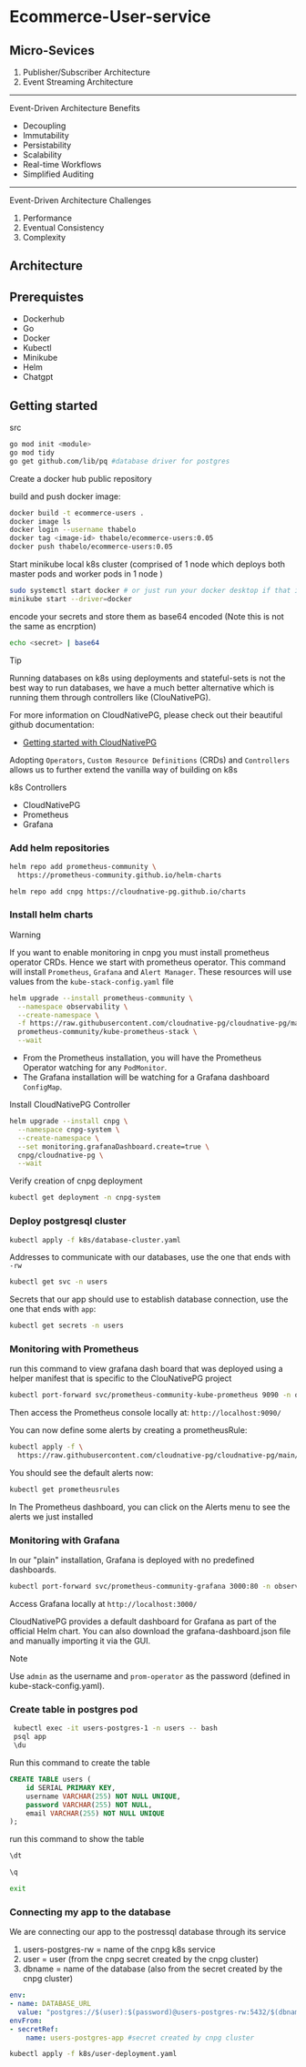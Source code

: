 # Ecommerce-User-service
## Micro-Sevices
1. Publisher/Subscriber Architecture
2. Event Streaming Architecture
---
Event-Driven Architecture Benefits
* Decoupling
* Immutability
* Persistability
* Scalability
* Real-time Workflows
* Simplified Auditing
---
Event-Driven Architecture Challenges
1. Performance
2. Eventual Consistency
3. Complexity

## Architecture
## Prerequistes
* Dockerhub
* Go
* Docker
* Kubectl
* Minikube
* Helm
* Chatgpt

## Getting started
src
```bash
go mod init <module>
go mod tidy
go get github.com/lib/pq #database driver for postgres

```
Create a docker hub public repository

build and push docker image:

```bash
docker build -t ecommerce-users .
docker image ls
docker login --username thabelo
docker tag <image-id> thabelo/ecommerce-users:0.05
docker push thabelo/ecommerce-users:0.05
```

Start minikube local k8s cluster (comprised of 1 node which deploys both master pods and worker pods in 1 node )

```bash
sudo systemctl start docker # or just run your docker desktop if that is what you're running
minikube start --driver=docker
```
encode your secrets and store them as base64 encoded (Note this is not the same as encrption)
```bash
echo <secret> | base64
```
> [!TIP]
Running databases on k8s using deployments and stateful-sets is not the best way to run databases, we have a much better alternative which is running them through controllers like (ClouNativePG).

For more information on CloudNativePG, please check out their beautiful github documentation:
- [Getting started with CloudNativePG ](https://github.com/cloudnative-pg/cloudnative-pg/blob/main/docs/src/quickstart.md)

Adopting `Operators`, `Custom Resource Definitions` (CRDs) and `Controllers` allows us to further extend the vanilla way of building on k8s

k8s Controllers
* CloudNativePG
* Prometheus
* Grafana


### Add helm repositories 
```bash
helm repo add prometheus-community \
  https://prometheus-community.github.io/helm-charts
```
```bash
helm repo add cnpg https://cloudnative-pg.github.io/charts 
```

### Install helm charts
> [!WARNING]
If you want to enable monitoring in cnpg you must install prometheus operator CRDs. Hence we start with prometheus operator. This command will install `Prometheus`, `Grafana` and `Alert Manager`. These resources will use values from the `kube-stack-config.yaml` file

```bash
helm upgrade --install prometheus-community \
  --namespace observability \
  --create-namespace \
  -f https://raw.githubusercontent.com/cloudnative-pg/cloudnative-pg/main/docs/src/samples/monitoring/kube-stack-config.yaml \
  prometheus-community/kube-prometheus-stack \
  --wait
```
* From the Prometheus installation, you will have the Prometheus Operator watching for any `PodMonitor`.
* The Grafana installation will be watching for a Grafana dashboard `ConfigMap`.


Install CloudNativePG Controller
```bash
helm upgrade --install cnpg \
  --namespace cnpg-system \
  --create-namespace \
  --set monitoring.grafanaDashboard.create=true \
  cnpg/cloudnative-pg \
  --wait
```

Verify creation of cnpg deployment
```bash
kubectl get deployment -n cnpg-system
```

### Deploy postgresql cluster
```bash
kubectl apply -f k8s/database-cluster.yaml
```
Addresses to communicate with our databases, use the one that ends with `-rw`
```bash
kubectl get svc -n users
```
Secrets that our app should use to establish database connection, use the one that ends with `app`:
```bash
kubectl get secrets -n users
```

### Monitoring with Prometheus
run this command to view grafana dash board that was deployed using a helper manifest that is specific to the ClouNativePG project
```bash
kubectl port-forward svc/prometheus-community-kube-prometheus 9090 -n observability
```
Then access the Prometheus console locally at: `http://localhost:9090/`

You can now define some alerts by creating a prometheusRule:

```bash
kubectl apply -f \
  https://raw.githubusercontent.com/cloudnative-pg/cloudnative-pg/main/docs/src/samples/monitoring/prometheusrule.yaml
```  
You should see the default alerts now:

```bash
kubectl get prometheusrules 
```
In The Prometheus dashboard, you can click on the Alerts menu to see the alerts we just installed

### Monitoring with Grafana
In our "plain" installation, Grafana is deployed with no predefined dashboards.

```bash
kubectl port-forward svc/prometheus-community-grafana 3000:80 -n observability
```
Access Grafana locally at `http://localhost:3000/` 

CloudNativePG provides a default dashboard for Grafana as part of the official Helm chart. You can also download the grafana-dashboard.json file and manually importing it via the GUI.

> [!NOTE] 
Use `admin` as the username and `prom-operator` as the password (defined in kube-stack-config.yaml).

### Create table in postgres pod
```bash
 kubectl exec -it users-postgres-1 -n users -- bash
 psql app
 \du
```
Run this command to create the table
```sql
CREATE TABLE users (
    id SERIAL PRIMARY KEY,
    username VARCHAR(255) NOT NULL UNIQUE,
    password VARCHAR(255) NOT NULL,
    email VARCHAR(255) NOT NULL UNIQUE
);
```
run this command to show the table
```sql
\dt 
```
```sql
\q
```
```bash
exit
```


### Connecting my app to the database
We are connecting our app to the postressql database through its service

1. users-postgres-rw = name of the cnpg k8s service
2. user = user (from the cnpg secret created by the cnpg cluster)
3. dbname = name of the database (also from the secret created by the cnpg cluster)

```yaml
env:
- name: DATABASE_URL
  value: "postgres://$(user):$(password)@users-postgres-rw:5432/$(dbname)?sslmode=disable"
envFrom:
- secretRef:
    name: users-postgres-app #secret created by cnpg cluster
```

```bash
kubectl apply -f k8s/user-deployment.yaml
```